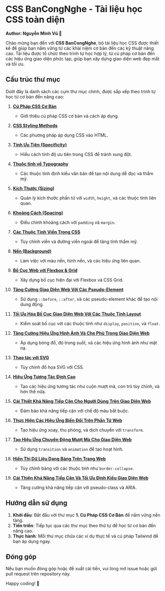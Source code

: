 # CSS BanCongNghe - Tài liệu học CSS toàn diện

**Author: Nguyễn Minh Vũ 📘**

Chào mừng bạn đến với **CSS BanCongNghe**, bộ tài liệu học CSS được thiết kế để giúp bạn nắm vững từ các khái niệm cơ bản đến các kỹ thuật nâng cao. Tài liệu được tổ chức theo trình tự học hợp lý, từ cú pháp cơ bản đến các hiệu ứng giao diện phức tạp, giúp bạn xây dựng giao diện web đẹp mắt và tối ưu.

## Cấu trúc thư mục

Dưới đây là danh sách các cụm thư mục chính, được sắp xếp theo trình tự học từ cơ bản đến nâng cao:

1. **[Cú Pháp CSS Cơ Bản](./1.%20Cú%20Pháp%20CSS%20Cơ%20Bản/Cú%20Pháp%20CSS%20Cơ%20Bản.md)**  
   - Giới thiệu cú pháp CSS cơ bản và cách áp dụng.

2. **[CSS Styling Methods](./2.%20CSS%20Styling%20Methods%20in%20HTML/CSS%20Styling%20Methods%20in%20HTML.md)**  
   - Các phương pháp áp dụng CSS vào HTML.

3. **[Tính Ưu Tiên (Specificity)](./3.%20Tính%20Toán%20Độ%20Ưu%20Tiên%20Trong%20CSS/Tính%20Toán%20Độ%20Ưu%20Tiên%20Trong%20CSS.md)**  
   - Hiểu cách tính độ ưu tiên trong CSS để tránh xung đột.

4. **[Thuộc tính về Typography](./4.%20Thuộc%20tính%20về%20Typography)**  
   - Các thuộc tính định kiểu văn bản để tạo nội dung dễ đọc và thẩm mỹ.

5. **[Kích Thước (Sizing)](./5.%20Kích%20Thước%20Phần%20Tử%20(Sizing))**  
   - Quản lý kích thước phần tử với `width`, `height`, và các thuộc tính liên quan.

6. **[Khoảng Cách (Spacing)](./6.%20Khoảng%20Cách%20(Spacing))**  
   - Điều chỉnh khoảng cách với `padding` và `margin`.

7. **[Các Thuộc Tính Viền Trong CSS](./7.%20Các%20Thuộc%20Tính%20Viền%20Trong%20CSS)**  
   - Tùy chỉnh viền và đường viền ngoài để tăng tính thẩm mỹ.

8. **[Nền (Background)](./8.%20Nền%20(Background))**  
   - Làm việc với màu nền, hình nền, và các hiệu ứng liên quan.

9. **[Bố Cục Web với Flexbox & Grid](./9.%20Bố%20Cục%20Web%20với%20Flexbox%20&%20Grid)**  
   - Xây dựng bố cục hiện đại với Flexbox và CSS Grid.

10. **[Tăng Cường Giao Diện Web Với Các Pseudo-Element](./10.%20Tăng%20Cường%20Giao%20Diện%20Web%20Với%20Các%20Pseudo-Element)**  
    - Sử dụng `::before`, `::after`, và các pseudo-element khác để tạo nội dung động.

11. **[Tối Ưu Hóa Bố Cục Giao Diện Web Với Các Thuộc Tính Layout](./11.%20Tối%20Ưu%20Hóa%20Bố%20Cục%20Giao%20Diện%20Web%20Với%20Các%20Thuộc%20Tính%20Layout)**  
    - Kiểm soát bố cục với các thuộc tính như `display`, `position`, và `float`.

12. **[Tăng Cường Hiệu Ứng Hình Ảnh Và Che Phủ Trong Giao Diện Web](./12.%20Tăng%20Cường%20Hiệu%20Ứng%20Hình%20Ảnh%20Và%20Che%20Phủ%20Trong%20Giao%20Diện%20Web)**  
    - Áp dụng bóng đổ, độ trong suốt, và các hiệu ứng hình ảnh như mặt nạ.

13. **[Thao tác với SVG](./13.%20Thao%20tác%20với%20SVG)**  
    - Tùy chỉnh đồ họa SVG với CSS.

14. **[Hiệu Ứng Tương Tác Định Cao](./14.%20Hiệu%20Ứng%20Tương%20Tác%20Định%20Cao)**  
    - Tạo các hiệu ứng tương tác như cuộn mượt mà, con trỏ tùy chỉnh, và hơn thế nữa.

15. **[Cài Thiết Khả Năng Tiếp Cận Cho Người Dùng Trên Giao Diện Web](./15.%20Cài%20Thiết%20Khả%20Năng%20Tiếp%20Cận%20Cho%20Người%20Dùng%20Trên%20Giao%20Diện%20Web)**  
    - Đảm bảo khả năng tiếp cận với chế độ màu bắt buộc.

16. **[Thực Hiện Các Hiệu Ứng Biến Đổi Trên Phần Tử Web](./16.%20Thực%20Hiện%20Các%20Hiệu%20Ứng%20Biến%20Đổi%20Trên%20Phần%20Tử%20Web)**  
    - Tạo hiệu ứng xoay, thu phóng, và dịch chuyển với `transform`.

17. **[Tạo Hiệu Ứng Chuyển Động Mượt Mà Cho Giao Diện Web](./17.%20Tạo%20Hiệu%20Ứng%20Chuyển%20Động%20Mượt%20Mà%20Cho%20Giao%20Diện%20Web)**  
    - Sử dụng `transition` và `animation` để tạo hoạt hình.

18. **[Hiển Thị Dữ Liệu Dạng Bảng Trên Trang Web](./18.%20Hiển%20Thị%20Dữ%20Liệu%20Dạng%20Bảng%20Trên%20Trang%20Web)**  
    - Tùy chỉnh bảng với các thuộc tính như `border-collapse`.

19. **[Cải Thiện Khả Năng Tiếp Cận Và Tối Ưu Định Kiểu Giao Diện Web](./19.%20Cải%20Thiện%20Khả%20Năng%20Tiếp%20Cận%20Và%20Tối%20Ưu%20Định%20Kiểu%20Giao%20Diện%20Web)**  
    - Tăng cường khả năng tiếp cận với pseudo-class và ARIA.

## Hướng dẫn sử dụng

1. **Khởi đầu**: Bắt đầu với thư mục **1. Cú Pháp CSS Cơ Bản** để nắm vững nền tảng.
2. **Tiến triển**: Tiếp tục qua các thư mục theo thứ tự để học từ cơ bản đến nâng cao.
3. **Thực hành**: Mỗi thư mục chứa các ví dụ thực tế và cú pháp Tailwind để bạn áp dụng ngay.

## Đóng góp

Nếu bạn muốn đóng góp hoặc đề xuất cải tiến, vui lòng mở issue hoặc gửi pull request trên repository này.

Happy coding! 🚀
